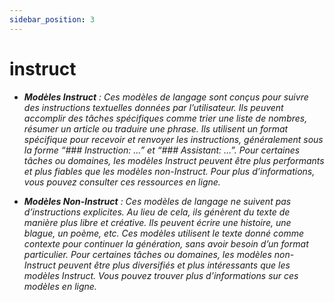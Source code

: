 ```yaml
---
sidebar_position: 3
---
```


# instruct

 - ***Modèles Instruct** : Ces modèles de langage sont conçus pour suivre des instructions textuelles données par l’utilisateur. Ils peuvent accomplir des tâches spécifiques comme trier une liste de nombres, résumer un article ou traduire une phrase. Ils utilisent un format spécifique pour recevoir et renvoyer les instructions, généralement sous la forme “### Instruction: …” et “### Assistant: …”. Pour certaines tâches ou domaines, les modèles Instruct peuvent être plus performants et plus fiables que les modèles non-Instruct. Pour plus d’informations, vous pouvez consulter ces ressources en ligne.*

 - ***Modèles Non-Instruct** : Ces modèles de langage ne suivent pas d’instructions explicites. Au lieu de cela, ils génèrent du texte de manière plus libre et créative. Ils peuvent écrire une histoire, une blague, un poème, etc. Ces modèles utilisent le texte donné comme contexte pour continuer la génération, sans avoir besoin d’un format particulier. Pour certaines tâches ou domaines, les modèles non-Instruct peuvent être plus diversifiés et plus intéressants que les modèles Instruct. Vous pouvez trouver plus d’informations sur ces modèles en ligne.*